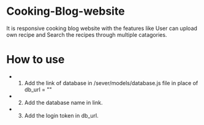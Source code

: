 # Cooking-Blog-website
It is responsive cooking blog website with the features like User can upload own recipe and Search the recipes through multiple catagories.

# How to use 
-  1.  Add the link of database in /sever/models/database.js file in place of db_url = ""
-  2.  Add the database name in link.
-  3.  Add the login token in db_url.

